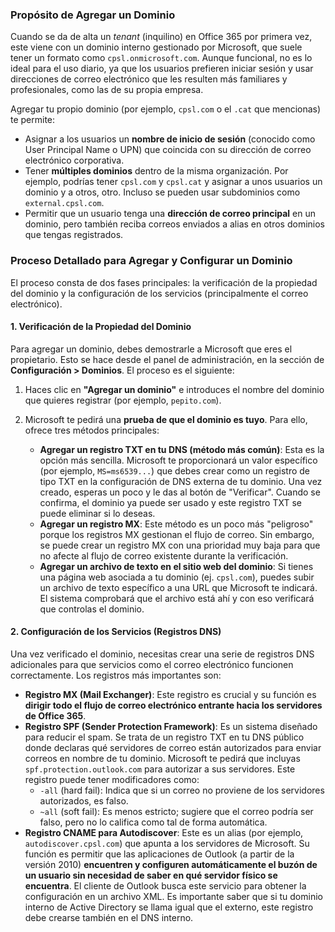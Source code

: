 ### **Propósito de Agregar un Dominio**

Cuando se da de alta un *tenant* (inquilino) en Office 365 por primera vez, este viene con un dominio interno gestionado por Microsoft, que suele tener un formato como `cpsl.onmicrosoft.com`. Aunque funcional, no es lo ideal para el uso diario, ya que los usuarios prefieren iniciar sesión y usar direcciones de correo electrónico que les resulten más familiares y profesionales, como las de su propia empresa.

Agregar tu propio dominio (por ejemplo, `cpsl.com` o el `.cat` que mencionas) te permite:

*   Asignar a los usuarios un **nombre de inicio de sesión** (conocido como User Principal Name o UPN) que coincida con su dirección de correo electrónico corporativa.
*   Tener **múltiples dominios** dentro de la misma organización. Por ejemplo, podrías tener `cpsl.com` y `cpsl.cat` y asignar a unos usuarios un dominio y a otros, otro. Incluso se pueden usar subdominios como `external.cpsl.com`.
*   Permitir que un usuario tenga una **dirección de correo principal** en un dominio, pero también reciba correos enviados a alias en otros dominios que tengas registrados.

### **Proceso Detallado para Agregar y Configurar un Dominio**

El proceso consta de dos fases principales: la verificación de la propiedad del dominio y la configuración de los servicios (principalmente el correo electrónico).

#### **1. Verificación de la Propiedad del Dominio**

Para agregar un dominio, debes demostrarle a Microsoft que eres el propietario. Esto se hace desde el panel de administración, en la sección de **Configuración > Dominios**. El proceso es el siguiente:

1.  Haces clic en **"Agregar un dominio"** e introduces el nombre del dominio que quieres registrar (por ejemplo, `pepito.com`).
2.  Microsoft te pedirá una **prueba de que el dominio es tuyo**. Para ello, ofrece tres métodos principales:

    *   **Agregar un registro TXT en tu DNS (método más común)**: Esta es la opción más sencilla. Microsoft te proporcionará un valor específico (por ejemplo, `MS=ms6539...`) que debes crear como un registro de tipo TXT en la configuración de DNS externa de tu dominio. Una vez creado, esperas un poco y le das al botón de "Verificar". Cuando se confirma, el dominio ya puede ser usado y este registro TXT se puede eliminar si lo deseas.
    *   **Agregar un registro MX**: Este método es un poco más "peligroso" porque los registros MX gestionan el flujo de correo. Sin embargo, se puede crear un registro MX con una prioridad muy baja para que no afecte al flujo de correo existente durante la verificación.
    *   **Agregar un archivo de texto en el sitio web del dominio**: Si tienes una página web asociada a tu dominio (ej. `cpsl.com`), puedes subir un archivo de texto específico a una URL que Microsoft te indicará. El sistema comprobará que el archivo está ahí y con eso verificará que controlas el dominio.

#### **2. Configuración de los Servicios (Registros DNS)**

Una vez verificado el dominio, necesitas crear una serie de registros DNS adicionales para que servicios como el correo electrónico funcionen correctamente. Los registros más importantes son:

*   **Registro MX (Mail Exchanger)**: Este registro es crucial y su función es **dirigir todo el flujo de correo electrónico entrante hacia los servidores de Office 365**.
*   **Registro SPF (Sender Protection Framework)**: Es un sistema diseñado para reducir el spam. Se trata de un registro TXT en tu DNS público donde declaras qué servidores de correo están autorizados para enviar correos en nombre de tu dominio. Microsoft te pedirá que incluyas `spf.protection.outlook.com` para autorizar a sus servidores. Este registro puede tener modificadores como:
    *   `-all` (hard fail): Indica que si un correo no proviene de los servidores autorizados, es falso.
    *   `~all` (soft fail): Es menos estricto; sugiere que el correo podría ser falso, pero no lo califica como tal de forma automática.
*   **Registro CNAME para Autodiscover**: Este es un alias (por ejemplo, `autodiscover.cpsl.com`) que apunta a los servidores de Microsoft. Su función es permitir que las aplicaciones de Outlook (a partir de la versión 2010) **encuentren y configuren automáticamente el buzón de un usuario sin necesidad de saber en qué servidor físico se encuentra**. El cliente de Outlook busca este servicio para obtener la configuración en un archivo XML. Es importante saber que si tu dominio interno de Active Directory se llama igual que el externo, este registro debe crearse también en el DNS interno.